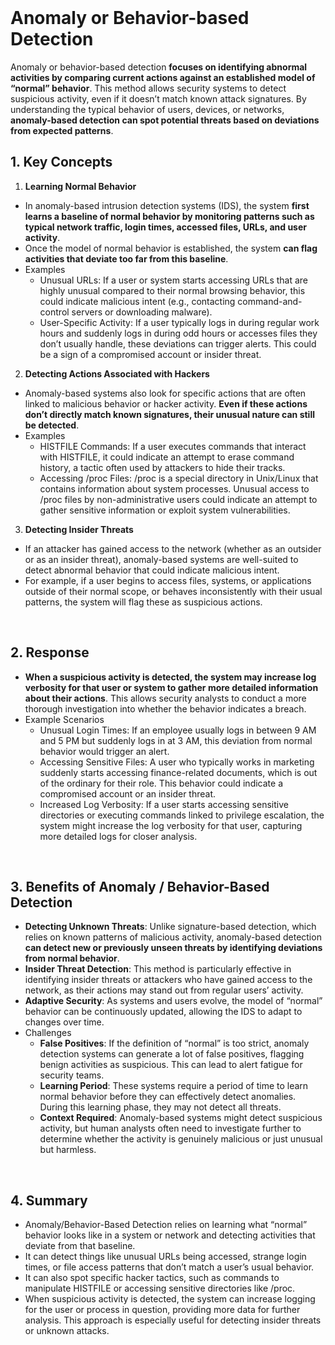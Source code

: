 <br>

# Anomaly or Behavior-based Detection
Anomaly or behavior-based detection **focuses on identifying abnormal activities by comparing current actions against an established model of “normal” behavior**. This method allows security systems to detect suspicious activity, even if it doesn’t match known attack signatures. By understanding the typical behavior of users, devices, or networks, **anomaly-based detection can spot potential threats based on deviations from expected patterns**.

## 1. Key Concepts
1. **Learning Normal Behavior**
  - In anomaly-based intrusion detection systems (IDS), the system **first learns a baseline of normal behavior by monitoring patterns such as typical network traffic, login times, accessed files, URLs, and user activity**.
  - Once the model of normal behavior is established, the system **can flag activities that deviate too far from this baseline**.
  - Examples
    - Unusual URLs: If a user or system starts accessing URLs that are highly unusual compared to their normal browsing behavior, this could indicate malicious intent (e.g., contacting command-and-control servers or downloading malware).
    - User-Specific Activity: If a user typically logs in during regular work hours and suddenly logs in during odd hours or accesses files they don’t usually handle, these deviations can trigger alerts. This could be a sign of a compromised account or insider threat.

2. **Detecting Actions Associated with Hackers**
  - Anomaly-based systems also look for specific actions that are often linked to malicious behavior or hacker activity. **Even if these actions don’t directly match known signatures, their unusual nature can still be detected**.
  - Examples
    - HISTFILE Commands: If a user executes commands that interact with HISTFILE, it could indicate an attempt to erase command history, a tactic often used by attackers to hide their tracks.
    - Accessing /proc Files: /proc is a special directory in Unix/Linux that contains information about system processes. Unusual access to /proc files by non-administrative users could indicate an attempt to gather sensitive information or exploit system vulnerabilities.

3. **Detecting Insider Threats**
  - If an attacker has gained access to the network (whether as an outsider or as an insider threat), anomaly-based systems are well-suited to detect abnormal behavior that could indicate malicious intent.
  - For example, if a user begins to access files, systems, or applications outside of their normal scope, or behaves inconsistently with their usual patterns, the system will flag these as suspicious actions.  
<br>

## 2. Response
  - **When a suspicious activity is detected, the system may increase log verbosity for that user or system to gather more detailed information about their actions**. This allows security analysts to conduct a more thorough investigation into whether the behavior indicates a breach.
  - Example Scenarios
    - Unusual Login Times: If an employee usually logs in between 9 AM and 5 PM but suddenly logs in at 3 AM, this deviation from normal behavior would trigger an alert.
    - Accessing Sensitive Files: A user who typically works in marketing suddenly starts accessing finance-related documents, which is out of the ordinary for their role. This behavior could indicate a compromised account or an insider threat.
    - Increased Log Verbosity: If a user starts accessing sensitive directories or executing commands linked to privilege escalation, the system might increase the log verbosity for that user, capturing more detailed logs for closer analysis.  
<br>

## 3. Benefits of Anomaly / Behavior-Based Detection
  - **Detecting Unknown Threats**: Unlike signature-based detection, which relies on known patterns of malicious activity, anomaly-based detection **can detect new or previously unseen threats by identifying deviations from normal behavior**.
  - **Insider Threat Detection**: This method is particularly effective in identifying insider threats or attackers who have gained access to the network, as their actions may stand out from regular users’ activity.
  - **Adaptive Security**: As systems and users evolve, the model of “normal” behavior can be continuously updated, allowing the IDS to adapt to changes over time.
  - Challenges
    - **False Positives**: If the definition of “normal” is too strict, anomaly detection systems can generate a lot of false positives, flagging benign activities as suspicious. This can lead to alert fatigue for security teams.
    - **Learning Period**: These systems require a period of time to learn normal behavior before they can effectively detect anomalies. During this learning phase, they may not detect all threats.
    - **Context Required**: Anomaly-based systems might detect suspicious activity, but human analysts often need to investigate further to determine whether the activity is genuinely malicious or just unusual but harmless.  
<br>

## 4. Summary
  - Anomaly/Behavior-Based Detection relies on learning what “normal” behavior looks like in a system or network and detecting activities that deviate from that baseline.
  - It can detect things like unusual URLs being accessed, strange login times, or file access patterns that don’t match a user’s usual behavior.
  - It can also spot specific hacker tactics, such as commands to manipulate HISTFILE or accessing sensitive directories like /proc.
  - When suspicious activity is detected, the system can increase logging for the user or process in question, providing more data for further analysis. This approach is especially useful for detecting insider threats or unknown attacks.  
<br>